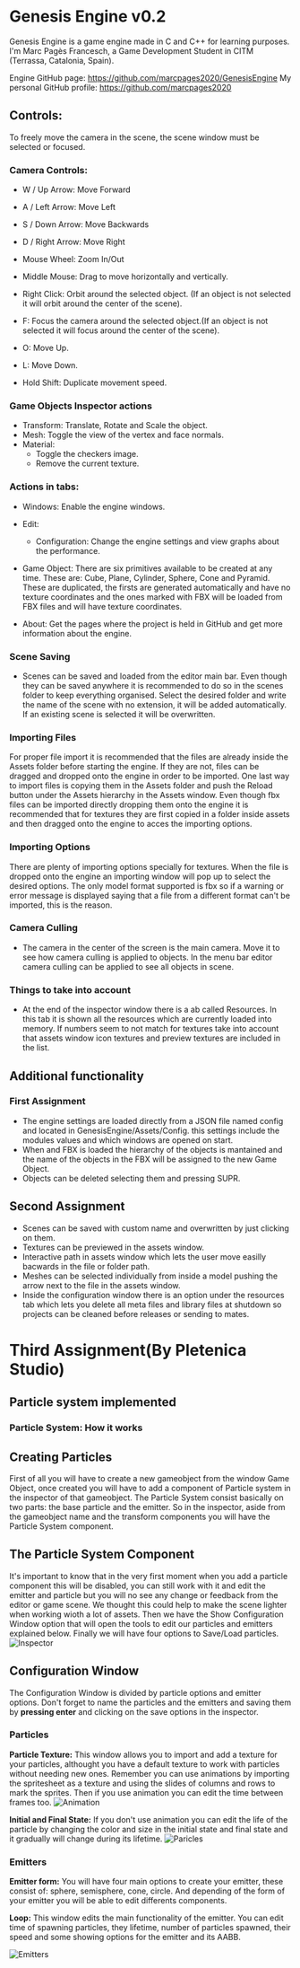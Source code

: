 # Genesis Engine v0.2
  Genesis Engine is a game engine made in C and C++ for learning purposes. I'm Marc Pagès Francesch, 
  a Game Development Student in CITM (Terrassa, Catalonia, Spain).

  Engine GitHub page: https://github.com/marcpages2020/GenesisEngine
  My personal GitHub profile: https://github.com/marcpages2020

## Controls: 
 
  To freely move the camera in the scene, the scene window must be selected or focused.

### Camera Controls:

 - W / Up Arrow: Move Forward
 - A / Left Arrow: Move Left
 - S / Down Arrow: Move Backwards
 - D / Right Arrow: Move Right

 - Mouse Wheel: Zoom In/Out
 - Middle Mouse: Drag to move horizontally and vertically. 
 - Right Click: Orbit around the selected object. (If an object is not selected it will orbit around the center of the scene).
 - F: Focus the camera around the selected object.(If an object is not selected it will focus around the center of the scene).
 - O: Move Up.
 - L: Move Down.
 - Hold Shift: Duplicate movement speed.
 
### Game Objects Inspector actions
 - Transform: Translate, Rotate and Scale the object. 
 - Mesh: Toggle the view of the vertex and face normals. 
 - Material: 
     - Toggle the checkers image. 
     - Remove the current texture. 

### Actions in tabs:
 - Windows: Enable the engine windows. 
 - Edit: 
   - Configuration: Change the engine settings and view graphs about the performance. 

 - Game Object: There are six primitives available to be created at any time. These are: Cube, Plane, Cylinder, Sphere,
   Cone and Pyramid. These are duplicated, the firsts are generated automatically and have no texture coordinates and the 
   ones marked with FBX will be loaded from FBX files and will have texture coordinates. 

 - About: Get the pages where the project is held in GitHub and get more information about the engine.

### Scene Saving
 - Scenes can be saved and loaded from the editor main bar. Even though they can be saved anywhere it is recommended to do so in the scenes folder to keep everything organised. Select the desired folder and write the name of the scene with no extension, it will be added automatically. If an existing scene is selected it will be overwritten. 

### Importing Files
 For proper file import it is recommended that the files are already inside the Assets folder before starting the engine. If they are not, files can be dragged and dropped onto the engine in order to be imported. One last way to import files is copying them in the Assets folder and push the Reload button under the Assets hierarchy in the Assets window. Even though fbx files can be imported directly dropping them onto the engine it is recommended that for textures they are first copied in a folder inside assets and then dragged onto the engine to acces the importing options. 

 ### Importing Options
There are plenty of importing options specially for textures. When the file is dropped onto the engine an importing window will pop up to select the desired options. The only model format supported is fbx so if a warning or error message is displayed saying that a file from a different format can't be imported, this is the reason. 

### Camera Culling
 - The camera in the center of the screen is the main camera. Move it to see how camera culling is applied to objects. In the menu bar editor camera culling can be applied to see all objects in scene. 

### Things to take into account
 - At the end of the inspector window there is a ab called Resources. In this tab it is shown all the resources which are currently loaded into memory. If numbers seem to not match for textures take into account that assets window icon textures and preview textures are included in the list.

 ## Additional functionality

 ### First Assignment
 - The engine settings are loaded directly from a JSON file named config and located in GenesisEngine/Assets/Config. 
   this settings include the modules values and which windows are opened on start. 
 - When and FBX is loaded the hierarchy of the objects is mantained and the name of the objects in the FBX will be assigned
   to the new Game Object.  
 - Objects can be deleted selecting them and pressing SUPR.  

## Second Assignment
 - Scenes can be saved with custom name and overwritten by just clicking on them.
 - Textures can be previewed in the assets window. 
 - Interactive path in assets window which lets the user move easilly bacwards in the file or folder path. 
 - Meshes can be selected individually from inside a model pushing the arrow next to the file in the assets window. 
 - Inside the configuration window there is an option under the resources tab which lets you delete all meta files and library files at shutdown so projects can be cleaned before releases or sending to mates. 

# Third Assignment(By Pletenica Studio)
## Particle system implemented

### Particle System: How it works

## Creating Particles
First of all you will have to create a new gameobject from the window Game Object, once created you will have to add a component of Particle system in the inspector of that gameobject. The Particle System consist basically on two parts: the base particle and the emitter. So in the inspector, aside from the gameobject name and the transform components you will have the Particle System component.

## The Particle System Component

It's important to know that in the very first moment when you add a particle component this will be disabled, you can still work with it and edit the emitter and particle but you will no see any change or feedback from the editor or game scene. We thought this could help to make the scene lighter when working wioth a lot of assets.
Then we have the Show Configuration Window option that will open the tools to edit our particles and emitters explained below. Finally we will have four options to Save/Load particles.
![Inspector](https://github.com/Pletenica/GenesisEngine/blob/master/Web/InspectorParticle.PNG?raw=true)

## Configuration Window

The Configuration Window is divided by particle options and emitter options. Don't forget to name the particles and the emitters and saving them by **pressing enter** and clicking on the save options in the inspector.
### Particles
**Particle Texture:**
This window allows you to import and add a texture for your particles, althought you have a default texture to work with particles without needing new ones. Remember you can use animations by importing the spritesheet as a texture and using the slides of columns and rows to mark the sprites. Then if you use animation you can edit the time between frames too.
![Animation](https://github.com/Pletenica/GenesisEngine/blob/master/Web/particle%20animation.PNG?raw=true)

**Initial and Final State:**
If you don't use animation you can edit the life of the particle by changing the color and size in the initial state and final state and it gradually will change during its lifetime.
![Paricles](https://github.com/Pletenica/GenesisEngine/blob/master/Web/Particleeditor.PNG?raw=true)

### Emitters
**Emitter form:**
You will have four main options to create your emitter, these consist of: sphere, semisphere, cone, circle. And depending of the form of your emitter you will be able to edit differents components.

**Loop:**
This window edits the main functionality of the emitter. You can edit time of spawning particles, they lifetime, number of particles spawned, their speed and some showing options for the emitter and its AABB.

![Emitters](https://github.com/Pletenica/GenesisEngine/blob/master/Web/emittereditor.PNG?raw=true)